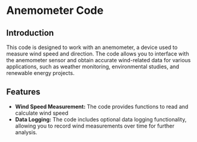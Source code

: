 # Anemometer Code

## Introduction

This code is designed to work with an anemometer, a device used to measure wind speed and direction. The code allows you to interface with the anemometer sensor and obtain accurate wind-related data for various applications, such as weather monitoring, environmental studies, and renewable energy projects.

## Features

- **Wind Speed Measurement:** The code provides functions to read and calculate wind speed 
- **Data Logging:** The code includes optional data logging functionality, allowing you to record wind measurements over time for further analysis.



